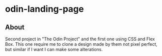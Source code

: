# odin-landing-page

## About

Second project in "The Odin Project" and the first one using CSS and Flex Box. This one require me to clone a design made by them not pixel perfect, but similar if I want I can make some alterations.